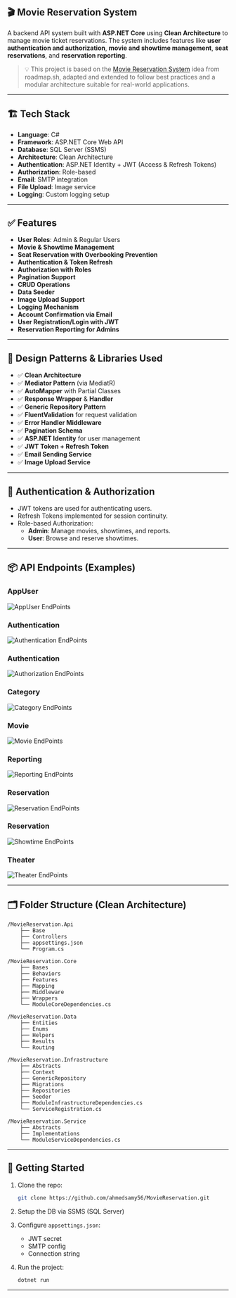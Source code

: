 ## 🎬 Movie Reservation System

A backend API system built with **ASP.NET Core** using **Clean Architecture** to manage movie ticket reservations. The system includes features like **user authentication and authorization**, **movie and showtime management**, **seat reservations**, and **reservation reporting**.

> 💡 This project is based on the [Movie Reservation System](https://roadmap.sh/projects/movie-reservation-system) idea from roadmap.sh, adapted and extended to follow best practices and a modular architecture suitable for real-world applications.

---

## 🏗️ Tech Stack

- **Language**: C#  
- **Framework**: ASP.NET Core Web API  
- **Database**: SQL Server (SSMS)  
- **Architecture**: Clean Architecture  
- **Authentication**: ASP.NET Identity + JWT (Access & Refresh Tokens)  
- **Authorization**: Role-based  
- **Email**: SMTP integration  
- **File Upload**: Image service  
- **Logging**: Custom logging setup  

---

## ✅ Features

- **User Roles**: Admin & Regular Users
- **Movie & Showtime Management**
- **Seat Reservation with Overbooking Prevention**
- **Authentication & Token Refresh**
- **Authorization with Roles**
- **Pagination Support**
- **CRUD Operations**
- **Data Seeder**
- **Image Upload Support**
- **Logging Mechanism**
- **Account Confirmation via Email**
- **User Registration/Login with JWT**
- **Reservation Reporting for Admins**

---

## 🧠 Design Patterns & Libraries Used

- ✅ **Clean Architecture**
- ✅ **Mediator Pattern** (via MediatR)
- ✅ **AutoMapper** with Partial Classes
- ✅ **Response Wrapper** & **Handler**
- ✅ **Generic Repository Pattern**
- ✅ **FluentValidation** for request validation
- ✅ **Error Handler Middleware**
- ✅ **Pagination Schema**
- ✅ **ASP.NET Identity** for user management
- ✅ **JWT Token + Refresh Token**
- ✅ **Email Sending Service**
- ✅ **Image Upload Service**

---

## 🔐 Authentication & Authorization

- JWT tokens are used for authenticating users.
- Refresh Tokens implemented for session continuity.
- Role-based Authorization:
  - **Admin**: Manage movies, showtimes, and reports.
  - **User**: Browse and reserve showtimes.

---

## 📦 API Endpoints (Examples)

### AppUser
![AppUser EndPoints](assets/AppUser.png)

### Authentication
![Authentication EndPoints](assets/Authentication.png)

### Authentication
![Authorization EndPoints](assets/Authorization.png)

### Category
![Category EndPoints](assets/Category.png)

### Movie
![Movie EndPoints](assets/Movie.png)

### Reporting
![Reporting EndPoints](assets/Reporting.png)

### Reservation
![Reservation EndPoints](assets/Reservation.png)

### Reservation
![Showtime EndPoints](assets/Showtime.png)

### Theater
![Theater EndPoints](assets/Theater.png)

---

## 🗂️ Folder Structure (Clean Architecture)

```
/MovieReservation.Api
    ├── Base
    ├── Controllers
    ├── appsettings.json
    └── Program.cs

/MovieReservation.Core
    ├── Bases
    ├── Behaviors
    ├── Features
    ├── Mapping
    ├── Middleware
    ├── Wrappers
    └── ModuleCoreDependencies.cs

/MovieReservation.Data
    ├── Entities
    ├── Enums
    ├── Helpers
    ├── Results
    └── Routing

/MovieReservation.Infrastructure
    ├── Abstracts
    ├── Context
    ├── GenericRepository
    ├── Migrations
    ├── Repositories
    ├── Seeder
    ├── ModuleInfrastructureDependencies.cs
    └── ServiceRegistration.cs

/MovieReservation.Service
    ├── Abstracts
    ├── Implementations
    └── ModuleServiceDependencies.cs

```

---

## 🚀 Getting Started

1. Clone the repo:
   ```bash
   git clone https://github.com/ahmedsamy56/MovieReservation.git
   ```
2. Setup the DB via SSMS (SQL Server)
3. Configure `appsettings.json`:
   - JWT secret
   - SMTP config
   - Connection string
4. Run the project:

   ```bash
   dotnet run
   ```

---

